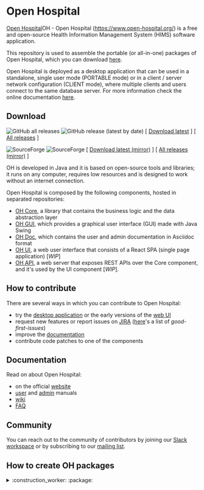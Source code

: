 # Open Hospital

[Open Hospital][openhospital]OH - Open Hospital (https://www.open-hospital.org/) is a free and open-source Health Information Management System (HIMS) software application.

This repository is used to assemble the portable (or all-in-one) packages of Open Hospital, which you can download [here][download].

Open Hospital is deployed as a desktop application that can be used in a standalone, single user mode (PORTABLE mode)
or in a client / server network configuration (CLIENT mode), where multiple clients and users connect to the same database server.
For more information check the online documentation [here][documentation].

## Download

![GitHub all releases](https://img.shields.io/github/downloads/informatici/openhospital/total?label=GitHub%20Downloads)
![GitHub release (latest by date)](https://img.shields.io/github/downloads/informatici/openhospital/latest/total?label=latest)
[ [Download latest](https://github.com/informatici/openhospital/releases/latest) ] [ [All releases](https://github.com/informatici/openhospital/releases) ]

![SourceForge](https://img.shields.io/sourceforge/dt/openhospital?color=33ccff&label=SourceForge%20Downloads)
![SourceForge](https://img.shields.io/sourceforge/dt/openhospital/v1.12.1?color=33ccff&label=latest&logoColor=33ccff)
[ [Download latest (mirror)](https://sourceforge.net/projects/openhospital/) ] [ [All releases (mirror)](https://sourceforge.net/projects/openhospital/files/) ]


OH is developed in Java and it is based on open-source tools and libraries; it runs on any computer, requires low resources and is designed to work without an internet connection.

Open Hospital is composed by the following components, hosted in separated repositories:
 - [OH Core][core], a library that contains the business logic and the data abstraction layer
 - [OH GUI][gui], which provides a graphical user interface (GUI) made with Java Swing
 - [OH Doc][doc], which contains the user and admin documentation in Asciidoc format
 - [OH UI][ui], a web user interface that consists of a React SPA (single page application) [*WIP*]
 - [OH API][api], a web server that exposes REST APIs over the Core component, and it's used by the UI component [*WIP*]. 

## How to contribute

There are several ways in which you can contribute to Open Hospital:

- try the [desktop application][releases] or the early versions of the [web UI][ui]
- request new features or report issues on [JIRA][jira] ([here][good-first]'s a list of *good-first-issues*)
- improve the [documentation][doc]
- contribute code patches to one of the components

## Documentation

Read on about Open Hospital:

 - on the official [website][openhospital]
 - [user][user-man] and [admin][admin-man] manuals
 - [wiki]
 - [FAQ][faq]

## Community

You can reach out to the community of contributors by joining 
our [Slack workspace][slack] or by subscribing to our [mailing list][ml].


## How to create OH packages

<details><summary>:construction_worker: :package:</summary>
To create the Open Hospital packages,
make sure to have installed the following dependencies on a Linux machine:
JDK 8+, Maven, asciidoctor-pdf, zip, GNU make.

Then follow these simple steps:

 1. Clone this repository:

        git clone https://github.com/informatici/openhospital

 2. Run the script that compiles the components of Open Hospital, and assembles the portable distributions:

        cd openhospital
        make
    
    You can also parallelize some make tasks by using the `-j` flag (e.g. `make -j4`)
    or use intermediate targets to build single parts of the distribution -
    use `make help` to see a list of available targets.
</details>

 [openhospital]: https://www.open-hospital.org/
 [documentation]: https://www.open-hospital.org/documentation
 [download]: https://www.open-hospital.org/download
 [core]: https://github.com/informatici/openhospital-core
 [gui]: https://github.com/informatici/openhospital-gui
 [ui]: https://github.com/informatici/openhospital-ui
 [api]: https://github.com/informatici/openhospital-api
 [doc]: https://github.com/informatici/openhospital-doc
 [releases]: https://github.com/informatici/openhospital/releases
 [jira]: https://openhospital.atlassian.net/browse/OP
 [good-first]: https://openhospital.atlassian.net/browse/OP-188?filter=10206
 [user-man]: https://github.com/informatici/openhospital-doc/blob/master/doc_user/UserManual.adoc
 [admin-man]: https://github.com/informatici/openhospital-doc/blob/master/doc_admin/AdminManual.adoc
 [faq]: https://openhospital.atlassian.net/wiki/spaces/OH/pages/568951013/Getting+Started+FAQ
 [wiki]: https://openhospital.atlassian.net/wiki/spaces/OH/overview
 [slack]: https://join.slack.com/t/openhospitalworkspace/shared_invite/enQtOTc1Nzc0MzE2NjQ0LWIyMzRlZTU5NmNlMjE2MDcwM2FhMjRkNmM4YzI0MTAzYTA0YTI3NjZiOTVhMDZlNWUwNWEzMjE5ZDgzNWQ1YzE
 [ml]: https://sourceforge.net/projects/openhospital/lists/openhospital-devel
